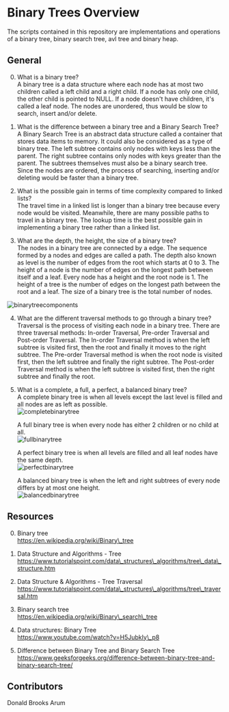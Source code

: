 # Binary Trees Overview #
The scripts contained in this repository are implementations and operations of a binary tree, binary search tree, avl tree and binary heap.  

## General ##
0. What is a binary tree?  
A binary tree is a data structure where each node has at most two children called a left child and a right child.  If a node has only one child, the other child is pointed to NULL.  If a node doesn't have children, it's called a leaf node.  The nodes are unordered, thus would be slow to search, insert and/or delete.  

1. What is the difference between a binary tree and a Binary Search Tree?  
A Binary Search Tree is an abstract data structure called a container that stores data items to memory.  It could also be considered as a type of binary tree.  The left subtree contains only nodes with keys less than the parent.  The right subtree contains only nodes with keys greater than the parent.  The subtrees themselves must also be a binary search tree.  Since the nodes are ordered, the process of searching, inserting and/or deleting would be faster than a binary tree.  

2. What is the possible gain in terms of time complexity compared to linked lists?  
The travel time in a linked list is longer than a binary tree because every node would be visited.  Meanwhile, there are many possible paths to travel in a binary tree.  The lookup time is the best possible gain in implementing a binary tree rather than a linked list.  

3. What are the depth, the height, the size of a binary tree?  
The nodes in a binary tree are connected by a edge.  The sequence formed by a nodes and edges are called a path.  The depth also known as level is the number of edges from the root which starts at 0 to 3.  The height of a node is the number of edges on the longest path between itself and a leaf.  Every node has a height and the root node is 1.  The height of a tree is the number of edges on the longest path between the root and a leaf.  The size of a binary tree is the total number of nodes.  

![binarytreecomponents](https://i.imgur.com/vRhzu6m.png)

4. What are the different traversal methods to go through a binary tree?  
Traversal is the process of visiting each node in a binary tree.  There are three traversal methods: In-order Traversal, Pre-order Traversal and Post-order Traversal.  The In-order Traversal method is when the left subtree is visited first, then the root and finally it moves to the right subtree.  The Pre-order Traversal method is when the root node is visited first, then the left subtree and finally the right subtree.  The Post-order Traversal method is when the left subtree is visited first, then the right subtree and finally the root.  

5. What is a complete, a full, a perfect, a balanced binary tree?  
A complete binary tree is when all levels except the last level is filled and all nodes are as left as possible.  
![completebinarytree](https://i.imgur.com/1Zxf2t8.png)

    A full binary tree is when every node has either 2 children or no child at all.  
![fullbinarytree](https://i.imgur.com/zplUc6x.png)

    A perfect binary tree is when all levels are filled and all leaf nodes have the same depth.  
![perfectbinarytree](https://i.imgur.com/brvhWyB.png)

    A balanced binary tree is when the left and right subtrees of every node differs by at most one height.  
![balancedbinarytree](https://i.imgur.com/7Stwtrv.png)

## Resources ##
0. Binary tree  
https://en.wikipedia.org/wiki/Binary\_tree  

1. Data Structure and Algorithms - Tree  
https://www.tutorialspoint.com/data\_structures\_algorithms/tree\_data\_structure.htm  

2. Data Structure & Algorithms - Tree Traversal  
https://www.tutorialspoint.com/data\_structures\_algorithms/tree\_traversal.htm  

3. Binary search tree  
https://en.wikipedia.org/wiki/Binary\_search\_tree  

4. Data structures: Binary Tree  
https://www.youtube.com/watch?v=H5JubkIy\_p8  

5. Difference between Binary Tree and Binary Search Tree  
https://www.geeksforgeeks.org/difference-between-binary-tree-and-binary-search-tree/  

## Contributors ##
Donald Brooks Arum
